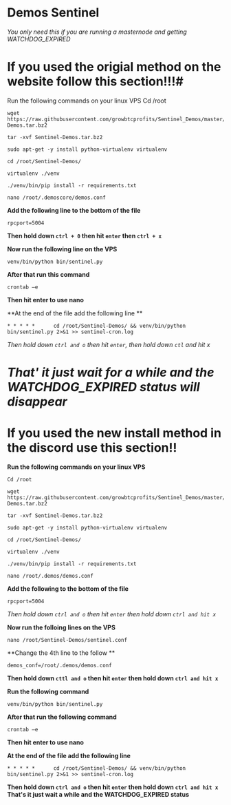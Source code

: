 # Demos Sentinel

*You only need this if you are running a masternode and getting WATCHDOG_EXPIRED*

# If you used the origial method on the website follow this section!!!# 

Run the following  commands on your linux VPS
Cd /root
```
wget https://raw.githubusercontent.com/growbtcprofits/Sentinel_Demos/master/Sentinel-Demos.tar.bz2
```
``` 
tar -xvf Sentinel-Demos.tar.bz2
```
```
sudo apt-get -y install python-virtualenv virtualenv
```
```
cd /root/Sentinel-Demos/
```
```
virtualenv ./venv
```
```
./venv/bin/pip install -r requirements.txt
```
```
nano /root/.demoscore/demos.conf
```

**Add the following line to the bottom of the file**
```
rpcport=5004
```

**Then hold down `ctrl + 0` then hit `enter` then  `ctrl + x`**

**Now run the following line on the VPS**
```
venv/bin/python bin/sentinel.py
```

**After that run this command**
```
crontab –e 
```

**Then hit enter to use nano**

**At the end of the file add the following line **
```
* * * * *      cd /root/Sentinel-Demos/ && venv/bin/python bin/sentinel.py 2>&1 >> sentinel-cron.log
```

*Then hold down `ctrl and o` then hit `enter`, then hold down `ctl` and hit x*

*That' it just wait for a while and the WATCHDOG_EXPIRED status will disappear*
============================================================================================================




# If you used the new install method in the discord use this section!!

**Run the following  commands on your linux VPS**

```
Cd /root
```
```
wget https://raw.githubusercontent.com/growbtcprofits/Sentinel_Demos/master/Sentinel-Demos.tar.bz2
```
```
tar -xvf Sentinel-Demos.tar.bz2
```
```
sudo apt-get -y install python-virtualenv virtualenv
```
```
cd /root/Sentinel-Demos/
```
```
virtualenv ./venv
```
```
./venv/bin/pip install -r requirements.txt
```
```
nano /root/.demos/demos.conf
```

**Add the following to the bottom of the file**
```
rpcport=5004
```

*Then hold down `ctrl and o` then hit `enter` then hold down `ctrl and hit x`*

**Now run the folloing lines on the VPS**

```
nano /root/Sentinel-Demos/sentinel.conf
```

**Change the 4th line to the follow **

```
demos_conf=/root/.demos/demos.conf
```

**Then hold down `cttl and o` then hit `enter` then hold down `ctrl and hit x`**

**Run the following command**

```
venv/bin/python bin/sentinel.py
```

**After that run the following command**

```
crontab –e 
```

**Then hit enter to use nano**

**At the end of the file add the following line**

```
* * * * *      cd /root/Sentinel-Demos/ && venv/bin/python bin/sentinel.py 2>&1 >> sentinel-cron.log
```

**Then hold down `ctrl and o` then hit `enter` then hold down `ctrl and hit x`**
**That's it just wait a while and the WATCHDOG_EXPIRED status**
